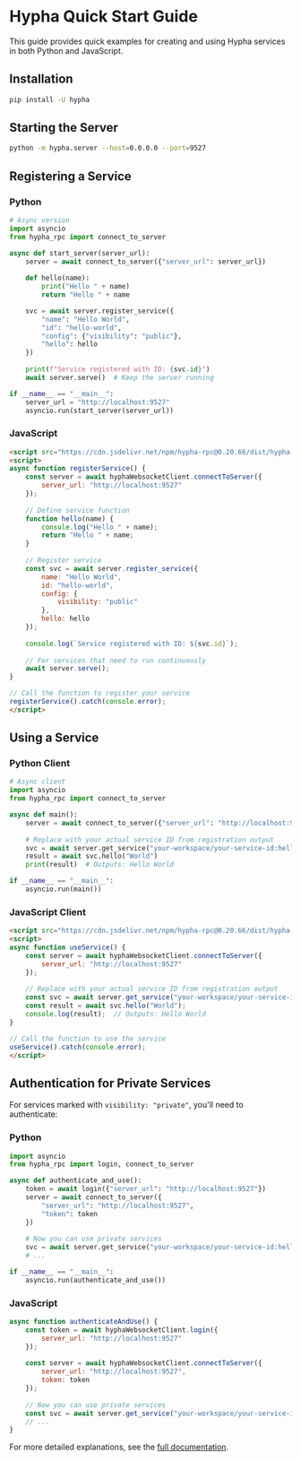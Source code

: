 # Hypha Quick Start Guide

This guide provides quick examples for creating and using Hypha services in both Python and JavaScript.

## Installation

```bash
pip install -U hypha
```

## Starting the Server

```bash
python -m hypha.server --host=0.0.0.0 --port=9527
```

## Registering a Service

### Python

```python
# Async version
import asyncio
from hypha_rpc import connect_to_server

async def start_server(server_url):
    server = await connect_to_server({"server_url": server_url})
    
    def hello(name):
        print("Hello " + name)
        return "Hello " + name

    svc = await server.register_service({
        "name": "Hello World",
        "id": "hello-world",
        "config": {"visibility": "public"},
        "hello": hello
    })
    
    print(f"Service registered with ID: {svc.id}")
    await server.serve()  # Keep the server running

if __name__ == "__main__":
    server_url = "http://localhost:9527"
    asyncio.run(start_server(server_url))
```

### JavaScript

```html
<script src="https://cdn.jsdelivr.net/npm/hypha-rpc@0.20.66/dist/hypha-rpc-websocket.min.js"></script>
<script>
async function registerService() {
    const server = await hyphaWebsocketClient.connectToServer({
        server_url: "http://localhost:9527"
    });
    
    // Define service function
    function hello(name) {
        console.log("Hello " + name);
        return "Hello " + name;
    }
    
    // Register service
    const svc = await server.register_service({
        name: "Hello World",
        id: "hello-world",
        config: {
            visibility: "public"
        },
        hello: hello
    });
    
    console.log(`Service registered with ID: ${svc.id}`);
    
    // For services that need to run continuously
    await server.serve();
}

// Call the function to register your service
registerService().catch(console.error);
</script>
```

## Using a Service

### Python Client

```python
# Async client
import asyncio
from hypha_rpc import connect_to_server

async def main():
    server = await connect_to_server({"server_url": "http://localhost:9527"})
    
    # Replace with your actual service ID from registration output
    svc = await server.get_service("your-workspace/your-service-id:hello-world")
    result = await svc.hello("World")
    print(result)  # Outputs: Hello World

if __name__ == "__main__":
    asyncio.run(main())
```

### JavaScript Client

```html
<script src="https://cdn.jsdelivr.net/npm/hypha-rpc@0.20.66/dist/hypha-rpc-websocket.min.js"></script>
<script>
async function useService() {
    const server = await hyphaWebsocketClient.connectToServer({
        server_url: "http://localhost:9527"
    });
    
    // Replace with your actual service ID from registration output
    const svc = await server.get_service("your-workspace/your-service-id:hello-world");
    const result = await svc.hello("World");
    console.log(result);  // Outputs: Hello World
}

// Call the function to use the service
useService().catch(console.error);
</script>
```

## Authentication for Private Services

For services marked with `visibility: "private"`, you'll need to authenticate:

### Python

```python
import asyncio
from hypha_rpc import login, connect_to_server

async def authenticate_and_use():
    token = await login({"server_url": "http://localhost:9527"})
    server = await connect_to_server({
        "server_url": "http://localhost:9527", 
        "token": token
    })
    
    # Now you can use private services
    svc = await server.get_service("your-workspace/your-service-id:hello-world")
    # ...

if __name__ == "__main__":
    asyncio.run(authenticate_and_use())
```

### JavaScript

```javascript
async function authenticateAndUse() {
    const token = await hyphaWebsocketClient.login({
        server_url: "http://localhost:9527"
    });
    
    const server = await hyphaWebsocketClient.connectToServer({
        server_url: "http://localhost:9527",
        token: token
    });
    
    // Now you can use private services
    const svc = await server.get_service("your-workspace/your-service-id:hello-world");
    // ...
}
```

For more detailed explanations, see the [full documentation](./getting-started.md). 